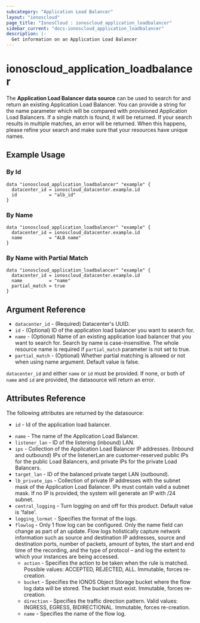 ```yaml
---
subcategory: "Application Load Balancer"
layout: "ionoscloud"
page_title: "IonosCloud : ionoscloud_application_loadbalancer"
sidebar_current: "docs-ionoscloud_application_loadbalancer"
description: |-
  Get information on an Application Load Balancer
---
```


# ionoscloud_application_loadbalancer

The **Application Load Balancer data source** can be used to search for and return an existing Application Load Balancer.
You can provide a string for the name parameter which will be compared with provisioned Application Load Balancers.
If a single match is found, it will be returned. If your search results in multiple matches, an error will be returned.
When this happens, please refine your search and make sure that your resources have unique names.

## Example Usage

### By Id
```hcl
data "ionoscloud_application_loadbalancer" "example" {
  datacenter_id = ionoscloud_datacenter.example.id
  id            = "alb_id"
}
```

### By Name
```hcl
data "ionoscloud_application_loadbalancer" "example" {
  datacenter_id = ionoscloud_datacenter.example.id
  name          = "ALB name"
}
```

### By Name with Partial Match
```hcl
data "ionoscloud_application_loadbalancer" "example" {
  datacenter_id = ionoscloud_datacenter.example.id
  name          = "name"
  partial_match = true
}
```

## Argument Reference

* `datacenter_id` - (Required) Datacenter's UUID.
* `id` - (Optional) ID of the application load balancer you want to search for.
* `name` - (Optional) Name of an existing application load balancer that you want to search for. Search by name is case-insensitive. The whole resource name is required if `partial_match` parameter is not set to true.
* `partial_match` - (Optional) Whether partial matching is allowed or not when using name argument. Default value is false.

`datacenter_id` and either `name` or `id` must be provided. If none, or both of `name` and `id` are provided, the datasource will return an error.

## Attributes Reference

The following attributes are returned by the datasource:

* `id` - Id of the application load balancer.
- `name` - The name of the Application Load Balancer.
- `listener_lan` - ID of the listening (inbound) LAN.
- `ips` - Collection of the Application Load Balancer IP addresses. (Inbound and outbound) IPs of the listenerLan are customer-reserved public IPs for the public Load Balancers, and private IPs for the private Load Balancers.
- `target_lan` - ID of the balanced private target LAN (outbound).
- `lb_private_ips` - Collection of private IP addresses with the subnet mask of the Application Load Balancer. IPs must contain valid a subnet mask. If no IP is provided, the system will generate an IP with /24 subnet.
- `central_logging` - Turn logging on and off for this product. Default value is 'false'.
- `logging_lormat` - Specifies the format of the logs.
- `flowlog` - Only 1 flow log can be configured. Only the name field can change as part of an update. Flow logs holistically capture network information such as source and destination IP addresses, source and destination ports, number of packets, amount of bytes, the start and end time of the recording, and the type of protocol – and log the extent to which your instances are being accessed.
    - `action` - Specifies the action to be taken when the rule is matched. Possible values: ACCEPTED, REJECTED, ALL. Immutable, forces re-creation.
    - `bucket` - Specifies the IONOS Object Storage bucket where the flow log data will be stored. The bucket must exist. Immutable, forces re-creation.
    - `direction` - Specifies the traffic direction pattern. Valid values: INGRESS, EGRESS, BIDIRECTIONAL. Immutable, forces re-creation.
    - `name` - Specifies the name of the flow log.